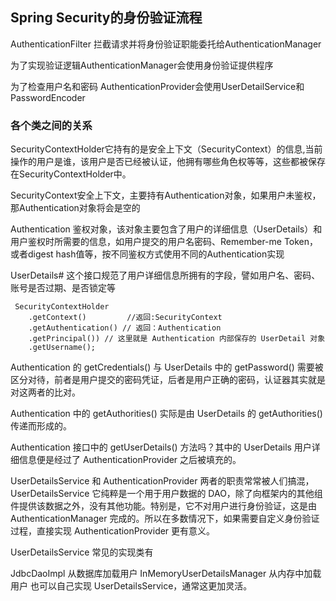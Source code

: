 


## Spring Security的身份验证流程

AuthenticationFilter 拦截请求并将身份验证职能委托给AuthenticationManager

为了实现验证逻辑AuthenticationManager会使用身份验证提供程序

为了检查用户名和密码 AuthenticationProvider会使用UserDetailService和PasswordEncoder




### 各个类之间的关系

SecurityContextHolder它持有的是安全上下文（SecurityContext）的信息,当前操作的用户是谁，该用户是否已经被认证，他拥有哪些角色权等等，这些都被保存在SecurityContextHolder中。

SecurityContext安全上下文，主要持有Authentication对象，如果用户未鉴权，那Authentication对象将会是空的

Authentication  鉴权对象，该对象主要包含了用户的详细信息（UserDetails）和用户鉴权时所需要的信息，如用户提交的用户名密码、Remember-me Token，或者digest hash值等，按不同鉴权方式使用不同的Authentication实现


UserDetails# 这个接口规范了用户详细信息所拥有的字段，譬如用户名、密码、账号是否过期、是否锁定等


```
 SecurityContextHolder
    .getContext()         //返回:SecurityContext
    .getAuthentication() // 返回：Authentication
    .getPrincipal()) // 这里就是 Authentication 内部保存的 UserDetail 对象
    .getUsername();

```


Authentication 的 getCredentials() 与 UserDetails 中的 getPassword() 需要被区分对待，前者是用户提交的密码凭证，后者是用户正确的密码，认证器其实就是对这两者的比对。

Authentication 中的 getAuthorities() 实际是由 UserDetails 的 getAuthorities() 传递而形成的。

Authentication 接口中的 getUserDetails() 方法吗？其中的 UserDetails 用户详细信息便是经过了 AuthenticationProvider 之后被填充的。


UserDetailsService 和 AuthenticationProvider 两者的职责常常被人们搞混，UserDetailsService 它纯粹是一个用于用户数据的 DAO，除了向框架内的其他组件提供该数据之外，没有其他功能。特别是，它不对用户进行身份验证，这是由 AuthenticationManager 完成的。所以在多数情况下，如果需要自定义身份验证过程，直接实现 AuthenticationProvider 更有意义。

UserDetailsService 常见的实现类有

JdbcDaoImpl 从数据库加载用户
InMemoryUserDetailsManager 从内存中加载用户
也可以自己实现 UserDetailsService，通常这更加灵活。